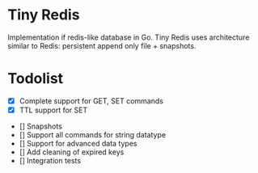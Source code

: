 # Tiny Redis
Implementation if redis-like database in Go. Tiny Redis uses architecture similar to Redis: persistent append only file + snapshots.

# Todolist
- [x] Complete support for GET, SET commands
- [x] TTL support for SET
- [] Snapshots
- [] Support all commands for string datatype
- [] Support for advanced data types
- [] Add cleaning of expired keys
- [] Integration tests